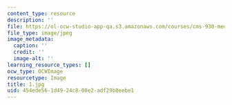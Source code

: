 ```yaml
---
content_type: resource
description: ''
file: https://ol-ocw-studio-app-qa.s3.amazonaws.com/courses/cms-930-media-education-and-the-marketplace-fall-2001/454ede561d4924c808e2adf29b8eebe1_1.jpg
file_type: image/jpeg
image_metadata:
  caption: ''
  credit: ''
  image-alt: ''
learning_resource_types: []
ocw_type: OCWImage
resourcetype: Image
title: 1.jpg
uid: 454ede56-1d49-24c8-08e2-adf29b8eebe1
---
```


